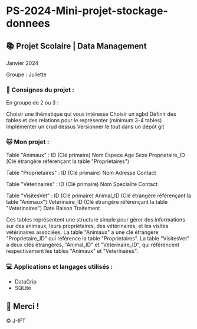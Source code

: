 # PS-2024-Mini-projet-stockage-donnees

## 📚 Projet Scolaire | Data Management

Janvier 2024

Groupe : Juliette

### 📌 Consignes du projet : 

En groupe de 2 ou 3 :

Choisir une thématique qui vous intéresse
Choisir un sgbd
Définir des tables et des relations pour le représenter (minimum 3-4 tables)
Implémenter un crud dessus
Versionner le tout dans un dépôt git

### 🐱 Mon projet :

Table "Animaux" :
ID (Clé primaire)
Nom
Espece
Age
Sexe
Proprietaire_ID (Clé étrangère référençant la table "Proprietaires")


Table "Proprietaires" :
ID (Clé primaire)
Nom
Adresse
Contact


Table "Veterinaires" :
ID (Clé primaire)
Nom
Specialite
Contact


Table "VisitesVet" :
ID (Clé primaire)
Animal_ID (Clé étrangère référençant la table "Animaux")
Veterinaire_ID (Clé étrangère référençant la table "Veterinaires")
Date
Raison
Traitement



Ces tables représentent une structure simple pour gérer des informations sur des animaux, leurs propriétaires, des vétérinaires, et les visites vétérinaires associées. La table "Animaux" a une clé étrangère "Proprietaire_ID" qui référence la table "Proprietaires". La table "VisitesVet" a deux clés étrangères, "Animal_ID" et "Veterinaire_ID", qui référencent respectivement les tables "Animaux" et "Veterinaires".


### 💻 Applications et langages utilisés :

+ DataGrip
+ SQLite



## 🌸 Merci !
© J-IFT
